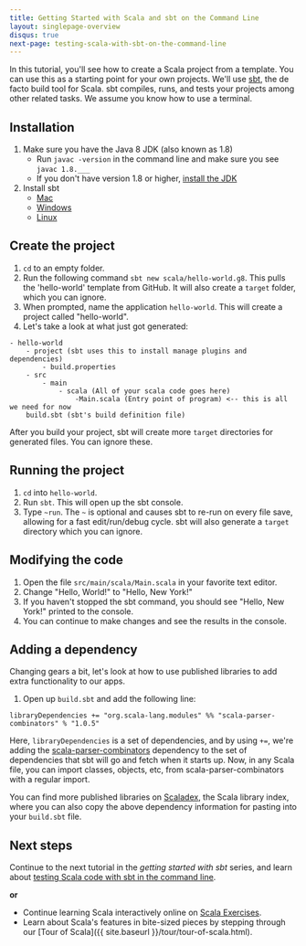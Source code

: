 ```yaml
---
title: Getting Started with Scala and sbt on the Command Line
layout: singlepage-overview
disqus: true
next-page: testing-scala-with-sbt-on-the-command-line
---
```


In this tutorial, you'll see how to create a Scala project from
a template. You can use this as a starting point for your own
projects. We'll use [sbt](http://www.scala-sbt.org/1.x/docs/index.html), the de facto build tool for Scala. sbt compiles,
runs, and tests your projects among other related tasks.
We assume you know how to use a terminal.

## Installation
1. Make sure you have the Java 8 JDK (also known as 1.8)
    * Run `javac -version` in the command line and make sure you see
    `javac 1.8.___`
    * If you don't have version 1.8 or higher, [install the JDK](http://www.oracle.com/technetwork/java/javase/downloads/index.html)
1. Install sbt
    * [Mac](http://www.scala-sbt.org/1.x/docs/Installing-sbt-on-Mac.html)
    * [Windows](http://www.scala-sbt.org/1.x/docs/Installing-sbt-on-Windows.html)
    * [Linux](http://www.scala-sbt.org/1.x/docs/Installing-sbt-on-Linux.html)

## Create the project
1. `cd` to an empty folder.
1. Run the following command `sbt new scala/hello-world.g8`.
This pulls the 'hello-world' template from GitHub.
It will also create a `target` folder, which you can ignore.
1. When prompted, name the application `hello-world`. This will
create a project called "hello-world".
1. Let's take a look at what just got generated:

```
- hello-world
    - project (sbt uses this to install manage plugins and dependencies)
        - build.properties
    - src
        - main
            - scala (All of your scala code goes here)
                -Main.scala (Entry point of program) <-- this is all we need for now
    build.sbt (sbt's build definition file)
```

After you build your project, sbt will create more `target` directories
for generated files. You can ignore these.

## Running the project
1. `cd` into `hello-world`.
1. Run `sbt`. This will open up the sbt console.
1. Type `~run`. The `~` is optional and causes sbt to re-run on every file save,
allowing for a fast edit/run/debug cycle. sbt will also generate a `target` directory
which you can ignore.

## Modifying the code
1. Open the file `src/main/scala/Main.scala` in your favorite text editor.
1. Change "Hello, World!" to "Hello, New York!"
1. If you haven't stopped the sbt command, you should see "Hello, New York!"
printed to the console.
1. You can continue to make changes and see the results in the console.

## Adding a dependency
Changing gears a bit, let's look at how to use published libraries to add
extra functionality to our apps.

1. Open up `build.sbt` and add the following line:

```
libraryDependencies += "org.scala-lang.modules" %% "scala-parser-combinators" % "1.0.5"
```
Here, `libraryDependencies` is a set of dependencies, and by using `+=`,
we're adding the [scala-parser-combinators](https://github.com/scala/scala-parser-combinators) dependency to the set of dependencies that sbt will go
and fetch when it starts up. Now, in any Scala file, you can import classes,
objects, etc, from scala-parser-combinators with a regular import.

You can find more published libraries on
[Scaladex](https://index.scala-lang.org/), the Scala library index, where you
can also copy the above dependency information for pasting into your `build.sbt`
file.

## Next steps

Continue to the next tutorial in the _getting started with sbt_ series, and learn about [testing Scala code with sbt in the command line](testing-scala-with-sbt-on-the-command-line.html).

**or**

- Continue learning Scala interactively online on
 [Scala Exercises](https://www.scala-exercises.org/scala_tutorial).
- Learn about Scala's features in bite-sized pieces by stepping through our [Tour of Scala]({{ site.baseurl }}/tour/tour-of-scala.html).
